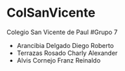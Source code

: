 # ColSanVicente
Colegio San Vicente de Paul
#Grupo 7
- Arancibia Delgado Diego Roberto
- Terrazas Rosado Charly Alexander
- Alvis Cornejo Franz Reinaldo
